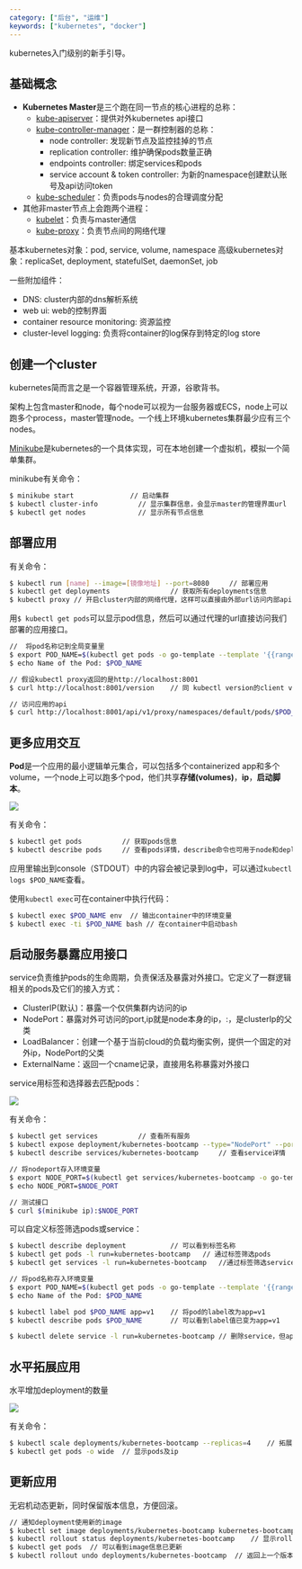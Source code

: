 ```yaml
---
category: ["后台", "运维"]
keywords: ["kubernetes", "docker"]
---
```


kubernetes入门级别的新手引导。

<!-- more -->

## 基础概念

 - **Kubernetes Master**是三个跑在同一节点的核心进程的总称：
     - [kube-apiserver](https://kubernetes.io/docs/admin/kube-apiserver/)：提供对外kubernetes api接口
     - [kube-controller-manager](https://kubernetes.io/docs/admin/kube-controller-manager/)：是一群控制器的总称：
         + node controller: 发现新节点及监控挂掉的节点
         + replication controller: 维护确保pods数量正确
         + endpoints controller: 绑定services和pods
         + service account & token controller: 为新的namespace创建默认账号及api访问token
     - [kube-scheduler](https://kubernetes.io/docs/admin/kube-scheduler/)：负责pods与nodes的合理调度分配
 - 其他非master节点上会跑两个进程：
     + [kubelet](https://kubernetes.io/docs/admin/kubelet/)：负责与master通信
     + [kube-proxy](https://kubernetes.io/docs/admin/kube-proxy/)：负责节点间的网络代理

基本kubernetes对象：pod, service, volume, namespace
高级kubernetes对象：replicaSet, deployment, statefulSet, daemonSet, job

一些附加组件：
 - DNS: cluster内部的dns解析系统
 - web ui: web的控制界面
 - container resource monitoring: 资源监控
 - cluster-level logging: 负责将container的log保存到特定的log store


## 创建一个cluster

kubernetes简而言之是一个容器管理系统，开源，谷歌背书。

架构上包含master和node，每个node可以视为一台服务器或ECS，node上可以跑多个process，master管理node。一个线上环境kubernetes集群最少应有三个nodes。

[Minikube](https://github.com/kubernetes/minikube)是kubernetes的一个具体实现，可在本地创建一个虚拟机，模拟一个简单集群。

minikube有关命令：

```bash
$ minikube start              // 启动集群
$ kubectl cluster-info          // 显示集群信息，会显示master的管理界面url
$ kubectl get nodes             // 显示所有节点信息
```

## 部署应用

有关命令：

```bash
$ kubectl run [name] --image=[镜像地址] --port=8080     // 部署应用
$ kubectl get deployments               // 获取所有deployments信息
$ kubectl proxy // 开启cluster内部的网络代理，这样可以直接由外部url访问内部api
```

用`$ kubectl get pods`可以显示pod信息，然后可以通过代理的url直接访问我们部署的应用接口。

```bash
//  将pod名称记到全局变量里
$ export POD_NAME=$(kubectl get pods -o go-template --template '{{range .items}}{{.metadata.name}}{{"\n"}}{{end}}')
$ echo Name of the Pod: $POD_NAME

// 假设kubectl proxy返回的是http://localhost:8001
$ curl http://localhost:8001/version    // 同 kubectl version的client version

// 访问应用的api
$ curl http://localhost:8001/api/v1/proxy/namespaces/default/pods/$POD_NAME/
```

## 更多应用交互

**Pod**是一个应用的最小逻辑单元集合，可以包括多个containerized app和多个volume，一个node上可以跑多个pod，他们共享**存储(volumes)**，**ip**，**启动脚本**。


![](https://d33wubrfki0l68.cloudfront.net/5cb72d407cbe2755e581b6de757e0d81760d5b86/a9df9/docs/tutorials/kubernetes-basics/public/images/module_03_nodes.svg)

有关命令：

```bash
$ kubectl get pods          // 获取pods信息
$ kubectl describe pods     // 查看pods详情，describe命令也可用于node和deployments
```

应用里输出到console（STDOUT）中的内容会被记录到log中，可以通过`kubectl logs $POD_NAME`查看。

使用`kubectl exec`可在container中执行代码：

```bash
$ kubectl exec $POD_NAME env  // 输出container中的环境变量
$ kubectl exec -ti $POD_NAME bash // 在container中启动bash
```

## 启动服务暴露应用接口

service负责维护pods的生命周期，负责保活及暴露对外接口。它定义了一群逻辑相关的pods及它们的接入方式：

 - ClusterIP(默认)：暴露一个仅供集群内访问的ip
 - NodePort：暴露对外可访问的port,ip就是node本身的ip，<NodeIp>:<NodePort>，是clusterIp的父类
 - LoadBalancer：创建一个基于当前cloud的负载均衡实例，提供一个固定的对外ip，NodePort的父类
 - ExternalName：返回一个cname记录，直接用名称暴露对外接口

service用标签和选择器去匹配pods：

![](https://d33wubrfki0l68.cloudfront.net/b964c59cdc1979dd4e1904c25f43745564ef6bee/f3351/docs/tutorials/kubernetes-basics/public/images/module_04_labels.svg)

有关命令：

```bash
$ kubectl get services          // 查看所有服务
$ kubectl expose deployment/kubernetes-bootcamp --type="NodePort" --port 8080 // 启动service
$ kubectl describe services/kubernetes-bootcamp     // 查看service详情

// 将nodeport存入环境变量
$ export NODE_PORT=$(kubectl get services/kubernetes-bootcamp -o go-template='{{(index .spec.ports 0).nodePort}}')
$ echo NODE_PORT=$NODE_PORT

// 测试接口
$ curl $(minikube ip):$NODE_PORT
```

可以自定义标签筛选pods或service：

```bash
$ kubectl describe deployment           // 可以看到标签名称
$ kubectl get pods -l run=kubernetes-bootcamp   // 通过标签筛选pods
$ kubectl get services -l run=kubernetes-bootcamp   //通过标签筛选service

// 将pod名称存入环境变量
$ export POD_NAME=$(kubectl get pods -o go-template --template '{{range .items}}{{.metadata.name}}{{"\n"}}{{end}}')
$ echo Name of the Pod: $POD_NAME

$ kubectl label pod $POD_NAME app=v1    // 将pod的label改为app=v1
$ kubectl describe pods $POD_NAME       // 可以看到label值已变为app=v1

$ kubectl delete service -l run=kubernetes-bootcamp // 删除service，但app本身还是在pods里继续跑着的

```

## 水平拓展应用

水平增加deployment的数量

![](https://d33wubrfki0l68.cloudfront.net/30f75140a581110443397192d70a4cdb37df7bfc/b5f56/docs/tutorials/kubernetes-basics/public/images/module_05_scaling2.svg)

有关命令：

```bash
$ kubectl scale deployments/kubernetes-bootcamp --replicas=4    // 拓展replicas到四个
$ kubectl get pods -o wide  // 显示pods及ip
```

## 更新应用

无宕机动态更新，同时保留版本信息，方便回滚。

```bash
// 通知deployment使用新的image
$ kubectl set image deployments/kubernetes-bootcamp kubernetes-bootcamp=jocatalin/kubernetes-bootcamp:v2    
$ kubectl rollout status deployments/kubernetes-bootcamp    // 显示rollout状态
$ kubectl get pods  // 可以看到image信息已更新
$ kubectl rollout undo deployments/kubernetes-bootcamp  // 返回上一个版本
```

